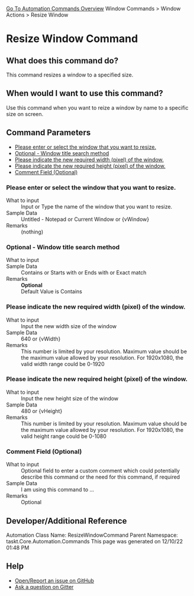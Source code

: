 <!--TITLE: Resize Window Command -->
<!-- SUBTITLE: a command in the Window Commands group. -->
[Go To Automation Commands Overview](/automation-commands.md)
Window Commands &gt; Window Actions &gt; Resize Window


# Resize Window Command


## What does this command do?
This command resizes a window to a specified size.


## When would I want to use this command?
Use this command when you want to reize a window by name to a specific size on screen.


## Command Parameters
- [Please enter or select the window that you want to resize.](#param_0)
- [Optional - Window title search method](#param_1)
- [Please indicate the new required width (pixel) of the window.](#param_2)
- [Please indicate the new required height (pixel) of the window.](#param_3)
- [Comment Field (Optional)](#param_4)


<a id="param_0"></a>
### Please enter or select the window that you want to resize.


<dl>
<dt>What to input</dt><dd>Input or Type the name of the window that you want to resize.</dd>
<dt>Sample Data</dt><dd>Untitled - Notepad or Current Window or {vWindow}</dd>
<dt>Remarks</dt><dd>(nothing)</dd>
</dl>




<a id="param_1"></a>
### Optional - Window title search method


<dl>
<dt>What to input</dt><dd></dd>
<dt>Sample Data</dt><dd>Contains or Starts with or Ends with or Exact match</dd>
<dt>Remarks</dt><dd><b>Optional</b><br>Default Value is Contains</dd>
</dl>




<a id="param_2"></a>
### Please indicate the new required width (pixel) of the window.


<dl>
<dt>What to input</dt><dd>Input the new width size of the window</dd>
<dt>Sample Data</dt><dd>640 or {vWidth}</dd>
<dt>Remarks</dt><dd>This number is limited by your resolution. Maximum value should be the maximum value allowed by your resolution. For 1920x1080, the valid width range could be 0-1920</dd>
</dl>




<a id="param_3"></a>
### Please indicate the new required height (pixel) of the window.


<dl>
<dt>What to input</dt><dd>Input the new height size of the window</dd>
<dt>Sample Data</dt><dd>480 or {vHeight}</dd>
<dt>Remarks</dt><dd>This number is limited by your resolution. Maximum value should be the maximum value allowed by your resolution. For 1920x1080, the valid height range could be 0-1080</dd>
</dl>




<a id="param_4"></a>
### Comment Field (Optional)


<dl>
<dt>What to input</dt><dd>Optional field to enter a custom comment which could potentially describe this command or the need for this command, if required</dd>
<dt>Sample Data</dt><dd>I am using this command to ...</dd>
<dt>Remarks</dt><dd>Optional</dd>
</dl>




## Developer/Additional Reference
Automation Class Name: ResizeWindowCommand
Parent Namespace: taskt.Core.Automation.Commands
This page was generated on 12/10/22 01:48 PM


## Help
- [Open/Report an issue on GitHub](https://github.com/rcktrncn/taskt/issues/new)
- [Ask a question on Gitter](https://gitter.im/taskt-rpa/Lobby)
